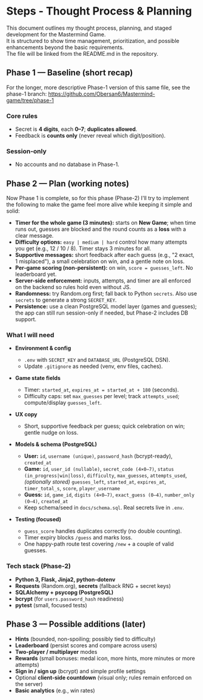 # Steps - Thought Process & Planning

This document outlines my thought process, planning, and staged development for the Mastermind Game.  
It is structured to show time management, prioritization, and possible enhancements beyond the basic requirements.  
The file will be linked from the README.md in the repository.

## Phase 1 — Baseline (short recap)

For the longer, more descriptive Phase-1 version of this same file, see the phase-1 branch: https://github.com/Obersan6/Mastermind-game/tree/phase-1

### Core rules
* Secret is **4 digits**, each **0–7**; **duplicates allowed**.
* Feedback is **counts only** (never reveal which digit/position).

### Session-only
* No accounts and no database in Phase-1.

## Phase 2 — Plan (working notes)

Now Phase 1 is complete, so for this phase (Phase-2) I'll try to implement the following to make the game feel more alive while keeping it simple and solid:

* **Timer for the whole game (3 minutes):** starts on **New Game**; when time runs out, guesses are blocked and the round counts as a **loss** with a clear message.
* **Difficulty options:** `easy | medium | hard` control how many attempts you get (e.g., 12 / 10 / 8). Timer stays 3 minutes for all.
* **Supportive messages:** short feedback after each guess (e.g., "2 exact, 1 misplaced"), a small celebration on win, and a gentle note on loss.
* **Per-game scoring (non-persistent):** on win, `score = guesses_left`. No leaderboard yet.
* **Server-side enforcement:** inputs, attempts, and timer are all enforced on the backend so rules hold even without JS.
* **Randomness:** try Random.org first; fall back to Python `secrets`. Also use `secrets` to generate a strong `SECRET_KEY`.
* **Persistence:** use a clean PostgreSQL model layer (games and guesses); the app can still run session-only if needed, but Phase-2 includes DB support.

### What I will need

* **Environment & config**
  * `.env` with `SECRET_KEY` and `DATABASE_URL` (PostgreSQL DSN).
  * Update `.gitignore` as needed (venv, env files, caches).

* **Game state fields**
  * Timer: `started_at`, `expires_at = started_at + 180` (seconds).
  * Difficulty caps: set `max_guesses` per level; track `attempts_used`; compute/display `guesses_left`.

* **UX copy**
  * Short, supportive feedback per guess; quick celebration on win; gentle nudge on loss.

* **Models & schema (PostgreSQL)**
  * **User:** `id`, `username (unique)`, `password_hash` (bcrypt-ready), `created_at`
  * **Game:** `id`, `user_id (nullable)`, `secret_code (4×0–7)`, `status (in_progress|win|loss)`, `difficulty`, `max_guesses`, `attempts_used`, *(optionally stored)* `guesses_left`, `started_at`, `expires_at`, `timer_total_s`, `score`, `player_username`
  * **Guess:** `id`, `game_id`, `digits (4×0–7)`, `exact_guess (0–4)`, `number_only (0–4)`, `created_at`
  * Keep schema/seed in `docs/schema.sql`. Real secrets live in `.env`.

* **Testing (focused)**
  * `guess_score` handles duplicates correctly (no double counting).
  * Timer expiry blocks `/guess` and marks loss.
  * One happy-path route test covering `/new` + a couple of valid guesses.

### Tech stack (Phase-2)

* **Python 3, Flask, Jinja2, python-dotenv**
* **Requests** (Random.org), **secrets** (fallback RNG + secret keys)
* **SQLAlchemy + psycopg (PostgreSQL)**
* **bcrypt** (for `users.password_hash` readiness)
* **pytest** (small, focused tests)

## Phase 3 — Possible additions (later)

* **Hints** (bounded, non-spoiling; possibly tied to difficulty)
* **Leaderboard** (persist scores and compare across users)
* **Two-player / multiplayer** modes
* **Rewards** (small bonuses: medal icon, more hints, more minutes or more attempts)
* **Sign in / sign up** (bcrypt) and simple profile settings
* Optional **client-side countdown** (visual only; rules remain enforced on the server)
* **Basic analytics** (e.g., win rates)